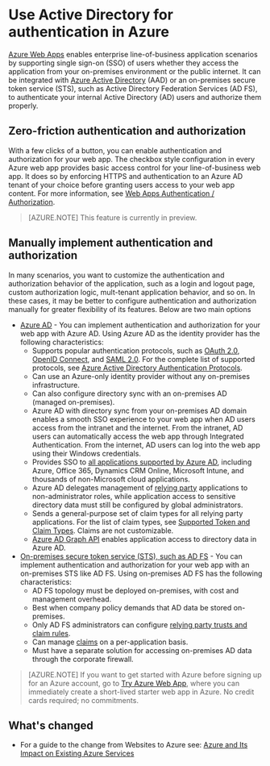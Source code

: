 <properties 
	pageTitle="Use Active Directory for authentication in Azure Web App" 
	description="Learn the different authentication and authorization options for line-of-business applications that are deployed to Azure Web Apps" 
	services="app-service" 
	documentationCenter="" 
	authors="cephalin" 
	manager="wpickett" 
	editor="jimbe"/>

<tags
	ms.service="app-service"
	ms.date="12/10/2015"
	wacn.date=""/>

# Use Active Directory for authentication in Azure #

[Azure Web Apps](/documentation/services/web-sites/) enables enterprise line-of-business application scenarios by supporting single sign-on (SSO) of users whether they access the application from your on-premises environment or the public internet. It can be integrated with [Azure Active Directory](/home/features/identity/) (AAD) or an on-premises secure token service (STS), such as Active Directory Federation Services (AD FS), to authenticate your internal Active Directory (AD) users and authorize them properly.

## Zero-friction authentication and authorization ##

With a few clicks of a button, you can enable authentication and authorization for your web app. The checkbox style configuration in every Azure web app provides basic access control for your line-of-business web app. It does so by enforcing HTTPS and authentication to an Azure AD tenant of your choice before granting users access to your web app content. For more information, see [Web Apps Authentication / Authorization](http://azure.microsoft.com/blog/2014/11/13/azure-websites-authentication-authorization/).

>[AZURE.NOTE] This feature is currently in preview.

## Manually implement authentication and authorization ##

In many scenarios, you want to customize the authentication and authorization behavior of the application, such as a login and logout page, custom authorization logic, mult-tenant application behavior, and so on. In these cases, it may be better to configure authentication and authorization manually for greater flexibility of its features. Below are two main options  

-	[Azure AD](/documentation/articles/web-sites-dotnet-lob-application-azure-ad) - You can implement authentication and authorization for your web app with Azure AD. Using Azure AD as the identity provider has the following characteristics:
	-	Supports popular authentication protocols, such as [OAuth 2.0](http://oauth.net/2/), [OpenID Connect](http://openid.net/connect/), and [SAML 2.0](http://en.wikipedia.org/wiki/SAML_2.0). For the complete list of supported protocols, see [Azure Active Directory Authentication Protocols](http://msdn.microsoft.com/zh-cn/library/azure/dn151124.aspx).
	-	Can use an Azure-only identity provider without any on-premises infrastructure.
	-	Can also configure directory sync with an on-premises AD (managed on-premises).
	-	Azure AD with directory sync from your on-premises AD domain enables a smooth SSO experience to your web app when AD users access from the intranet and the internet. From the intranet, AD users can automatically access the web app through Integrated Authentication. From the internet, AD users can log into the web app using their Windows credentials.
	-	Provides SSO to [all applications supported by Azure AD](/home/features/identity/), including Azure, Office 365, Dynamics CRM Online, Microsoft Intune, and thousands of non-Microsoft cloud applications. 
	-	Azure AD delegates management of [relying party](http://en.wikipedia.org/wiki/Relying_party) applications to non-administrator roles, while application access to sensitive directory data must still be configured by global administrators.
	-	Sends a general-purpose set of claim types for all relying party applications. For the list of claim types, see [Supported Token and Claim Types](/documentation/articles/active-directory-token-and-claims/). Claims are not customizable.
	-	[Azure AD Graph API](http://msdn.microsoft.com/zh-cn/library/azure/hh974476.aspx) enables application access to directory data in Azure AD.
-	[On-premises secure token service (STS), such as AD FS](/documentation/articles/web-sites-dotnet-lob-application-adfs) - You can implement authentication and authorization for your web app with an on-premises STS like AD FS. Using on-premises AD FS has the following characteristics:
	-	AD FS topology must be deployed on-premises, with cost and management overhead.
	-	Best when company policy demands that AD data be stored on-premises.
	-	Only AD FS administrators can configure [relying party trusts and claim rules](http://technet.microsoft.com/zh-cn/library/dd807108.aspx).
	-	Can manage [claims](http://technet.microsoft.com/zh-cn/library/ee913571.aspx) on a per-application basis.
	-	Must have a separate solution for accessing on-premises AD data through the corporate firewall.

>[AZURE.NOTE] If you want to get started with Azure before signing up for an Azure account, go to [Try Azure Web App](https://tryappservice.azure.com/), where you can immediately create a short-lived starter web app in Azure. No credit cards required; no commitments.

## What's changed
* For a guide to the change from Websites to Azure see: [Azure and Its Impact on Existing Azure Services](/documentation/services/web-sites/)
 
